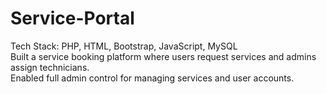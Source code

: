 # Service-Portal
 Tech Stack: PHP, HTML, Bootstrap, JavaScript, MySQL<br>
 Built a service booking platform where users request services and admins assign technicians.<br>
 Enabled full admin control for managing services and user accounts.
